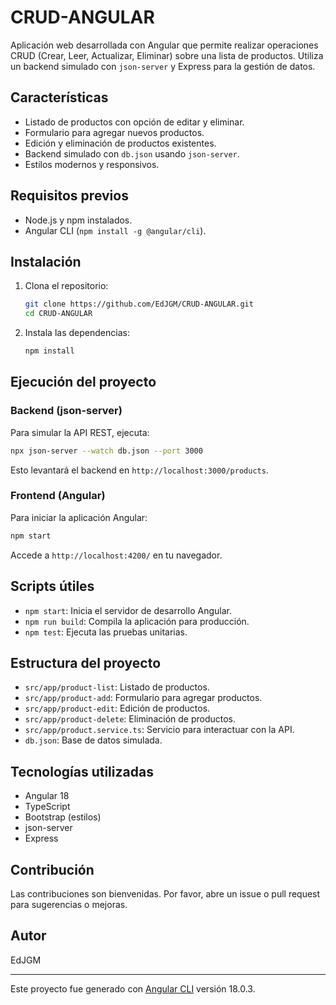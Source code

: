 
# CRUD-ANGULAR

Aplicación web desarrollada con Angular que permite realizar operaciones CRUD (Crear, Leer, Actualizar, Eliminar) sobre una lista de productos. Utiliza un backend simulado con `json-server` y Express para la gestión de datos.

## Características

- Listado de productos con opción de editar y eliminar.
- Formulario para agregar nuevos productos.
- Edición y eliminación de productos existentes.
- Backend simulado con `db.json` usando `json-server`.
- Estilos modernos y responsivos.

## Requisitos previos

- Node.js y npm instalados.
- Angular CLI (`npm install -g @angular/cli`).

## Instalación

1. Clona el repositorio:
	```bash
	git clone https://github.com/EdJGM/CRUD-ANGULAR.git
	cd CRUD-ANGULAR
	```
2. Instala las dependencias:
	```bash
	npm install
	```

## Ejecución del proyecto

### Backend (json-server)

Para simular la API REST, ejecuta:
```bash
npx json-server --watch db.json --port 3000
```
Esto levantará el backend en `http://localhost:3000/products`.

### Frontend (Angular)

Para iniciar la aplicación Angular:
```bash
npm start
```
Accede a `http://localhost:4200/` en tu navegador.

## Scripts útiles

- `npm start`: Inicia el servidor de desarrollo Angular.
- `npm run build`: Compila la aplicación para producción.
- `npm test`: Ejecuta las pruebas unitarias.

## Estructura del proyecto

- `src/app/product-list`: Listado de productos.
- `src/app/product-add`: Formulario para agregar productos.
- `src/app/product-edit`: Edición de productos.
- `src/app/product-delete`: Eliminación de productos.
- `src/app/product.service.ts`: Servicio para interactuar con la API.
- `db.json`: Base de datos simulada.

## Tecnologías utilizadas

- Angular 18
- TypeScript
- Bootstrap (estilos)
- json-server
- Express

## Contribución

Las contribuciones son bienvenidas. Por favor, abre un issue o pull request para sugerencias o mejoras.

## Autor

EdJGM

---
Este proyecto fue generado con [Angular CLI](https://github.com/angular/angular-cli) versión 18.0.3.
